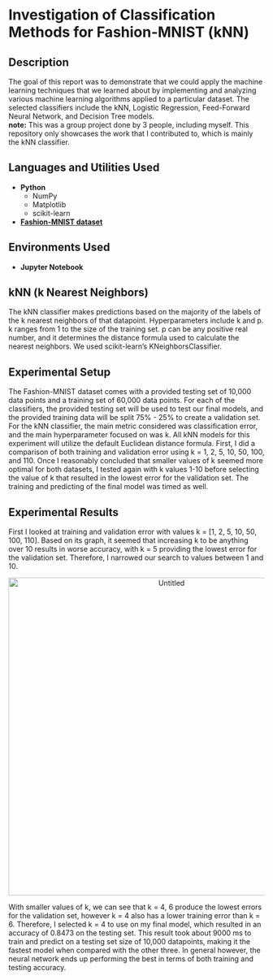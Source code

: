 <h1>Investigation of Classification Methods for Fashion-MNIST (kNN)</h1>

<h2>Description</h2>
The goal of this report was to demonstrate that we could apply the machine learning techniques that we learned about by implementing and analyzing various machine learning algorithms applied to a particular dataset. The selected classifiers include the kNN, Logistic Regression, Feed-Forward Neural Network, and Decision Tree models.<br />
<b>note:</b> This was a group project done by 3 people, including myself. This repository only showcases the work that I contributed to, which is mainly the kNN classifier.
<br />


<h2>Languages and Utilities Used</h2>

- <b>Python</b> 
  - NumPy
  - Matplotlib
  - scikit-learn
- <b>[Fashion-MNIST dataset](https://github.com/zalandoresearch/fashion-mnist)</b> 

<h2>Environments Used </h2>

- <b>Jupyter Notebook</b>

<h2>kNN (k Nearest Neighbors)</h2>
The kNN classifier makes predictions based on the majority of the labels of the k nearest neighbors of that datapoint. Hyperparameters include k and p. k ranges from 1 to the size of the training set. p can be any positive real number, and it determines the distance formula used to calculate the nearest neighbors. We used scikit-learn’s KNeighborsClassifier.

<h2>Experimental Setup</h2>
The Fashion-MNIST dataset comes with a provided testing set of 10,000 data points and a training set of 60,000 data points. For each of the classifiers, the provided testing set will be used to test our final models, and the provided training data will be split 75% - 25% to create a validation set.<br />
For the kNN classifier, the main metric considered was classification error, and the main hyperparameter focused on was k. All kNN models for this experiment will utilize the default Euclidean distance formula. First, I did a comparison of both training and validation error using k = 1, 2, 5, 10, 50, 100, and 110. Once I reasonably concluded that smaller values of k seemed more optimal for both datasets, I tested again with k values 1-10 before selecting the value of k that resulted in the lowest error for the validation set. The training and predicting of the final model was timed as well.

<h2>Experimental Results</h2>
First I looked at training and validation error with values k = [1, 2, 5, 10, 50, 100, 110]. Based on its graph, it seemed that increasing k to be anything over 10 results in worse accuracy, with k = 5 providing the lowest error for the validation set. Therefore, I narrowed our search to values between 1 and 10.<br/>
<p align="center">
<img width="626" alt="Untitled" src="https://github.com/chau-eric/kNN-Investigation/assets/76719902/9fd2271f-91f6-47f3-8544-bc98bfe8b6f0">
</p>
With smaller values of k, we can see that k = 4, 6 produce the lowest errors for the validation set, however k = 4 also has a lower training error than k = 6. Therefore, I selected k = 4 to use on my final model, which resulted in an accuracy of 0.8473 on the testing set. This result took about 9000 ms to train and predict on a testing set size of 10,000 datapoints, making it the fastest model when compared with the other three. In general however, the neural network ends up performing the best in terms of both training and testing accuracy.
